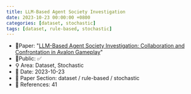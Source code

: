 ```yaml
---
title: LLM-Based Agent Society Investigation
date: 2023-10-23 00:00:00 +0800
categories: [dataset, stochastic]
tags: [dataset, rule-based, stochastic]
---
```


- 📙Paper: "[LLM-Based Agent Society Investigation: Collaboration and Confrontation in Avalon Gameplay](https://www.semanticscholar.org/paper/LLM-Based-Agent-Society-Investigation%3A-and-in-Lan-Hu/ff406e2ab8fdcce6b051cad1ead794c928440f77)"
- 🔑Public: ✅
- ⚲ Area: Dataset, Stochastic
- 📅 Date: 2023-10-23
- 🔎 Paper Section: dataset / rule-based / stochastic
- 📝 References: 41
